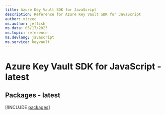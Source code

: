 ```yaml
---
title: Azure Key Vault SDK for JavaScript
description: Reference for Azure Key Vault SDK for JavaScript
author: xirzec
ms.author: jeffish
ms.data: 03/17/2023
ms.topic: reference
ms.devlang: javascript
ms.service: keyvault
---
```

# Azure Key Vault SDK for JavaScript - latest
## Packages - latest
[!INCLUDE [packages](key-vault-index.md)]